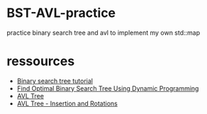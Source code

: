 # BST-AVL-practice
practice binary search tree and avl to implement my own std::map

# ressources
- [Binary search tree  tutorial](https://www.youtube.com/playlist?list=PL2_aWCzGMAwI3W_JlcBbtYTwiQSsOTa6P)
- [Find Optimal Binary Search Tree Using Dynamic Programming](https://www.youtube.com/watch?v=vLS-zRCHo-Y&t=19s&ab_channel=AbdulBari)
- [AVL Tree](https://www.programiz.com/dsa/avl-tree#:~:text=Balance%20factor%20of%20a%20node,right%20subtree%20of%20that%20node.&text=The%20self%20balancing%20property%20of,1%2C%200%20or%20%2B1.)
- [AVL Tree - Insertion and Rotations](https://www.youtube.com/watch?v=jDM6_TnYIqE&t=33s&ab_channel=AbdulBari)
